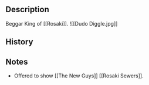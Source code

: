 ## Description
Beggar King of [[Rosaki]].
![[Dudo Diggle.jpg]]

## History


## Notes
* Offered to show [[The New Guys]] [[Rosaki Sewers]].